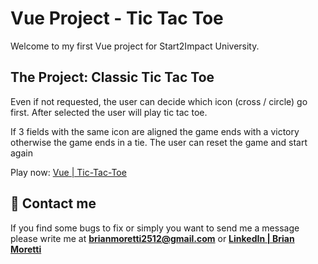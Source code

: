 # Vue Project - Tic Tac Toe

Welcome to my first Vue project for Start2Impact University.

## The Project: Classic Tic Tac Toe

Even if not requested, the user can decide which icon (cross / circle) go first.
After selected the user will play tic tac toe.

If 3 fields with the same icon are aligned the game ends with a victory otherwise the game ends in a tie.
The user can reset the game and start again

Play now: [Vue | Tic-Tac-Toe](https://codepen.io/brian-moretti/pen/LEPPwqd)

## :incoming_envelope: Contact me

If you find some bugs to fix or simply you want to send me a message please write me at [**brianmoretti2512@gmail.com**](mailto:brianmoretti2512@gmail.com) or [**LinkedIn | Brian Moretti**](https://www.linkedin.com/in/brian-moretti/)
